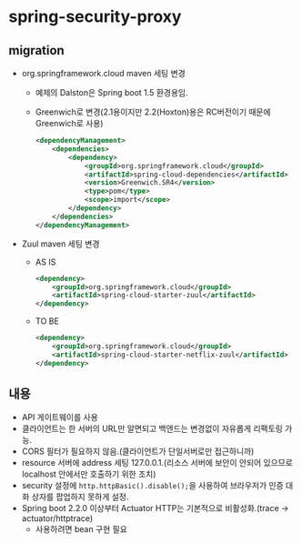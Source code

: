 # spring-security-proxy

## migration

- org.springframework.cloud maven 세팅 변경
  - 예제의 Dalston은 Spring boot 1.5 환경용임.
  - Greenwich로 변경(2.1용이지만 2.2(Hoxton)용은 RC버전이기 때문에 Greenwich로 사용)

    ~~~xml
    <dependencyManagement>
        <dependencies>
            <dependency>
                <groupId>org.springframework.cloud</groupId>
                <artifactId>spring-cloud-dependencies</artifactId>
                <version>Greenwich.SR4</version>
                <type>pom</type>
                <scope>import</scope>
            </dependency>
        </dependencies>
    </dependencyManagement>
    ~~~

- Zuul maven 세팅 변경
  - AS IS

    ~~~xml
    <dependency>
        <groupId>org.springframework.cloud</groupId>
        <artifactId>spring-cloud-starter-zuul</artifactId>
    </dependency>
    ~~~

  - TO BE

    ~~~xml
    <dependency>
        <groupId>org.springframework.cloud</groupId>
        <artifactId>spring-cloud-starter-netflix-zuul</artifactId>
    </dependency>
    ~~~

## 내용

- API 게이트웨이를 사용
- 클라이언트는 한 서버의 URL만 알면되고 백엔드는 변경없이 자유롭게 리팩토링 가능.
- CORS 필터가 필요하지 않음.(클라이언트가 단일서버로만 접근하니까)
- resource 서버에 address 세팅 127.0.0.1.(리소스 서버에 보안이 안되어 있으므로 localhost 안에서만 호출하기 위한 조치)
- security 설정에 `http.httpBasic().disable();`을 사용하여 브라우저가 인증 대화 상자를 팝업하지 못하게 설정.
- Spring boot 2.2.0 이상부터 Actuator HTTP는 기본적으로 비활성화.(trace -> actuator/httptrace)
  - 사용하려면 bean 구현 필요